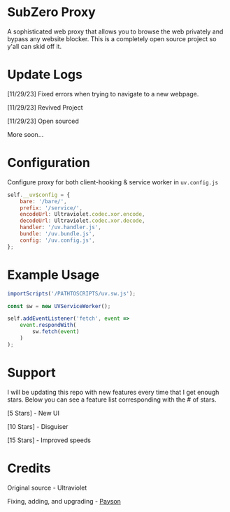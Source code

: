 # SubZero Proxy

A sophisticated web proxy that allows you to browse the web privately and bypass any website blocker. This is a completely open source project so y'all can skid off it.



# Update Logs

[11/29/23] Fixed errors when trying to navigate to a new webpage.

[11/29/23] Revived Project

[11/29/23] Open sourced

More soon...

# Configuration
Configure proxy for both client-hooking & service worker in `uv.config.js`
```javascript
self.__uv$config = {
    bare: '/bare/',
    prefix: '/service/',
    encodeUrl: Ultraviolet.codec.xor.encode,
    decodeUrl: Ultraviolet.codec.xor.decode,
    handler: '/uv.handler.js',
    bundle: '/uv.bundle.js',
    config: '/uv.config.js',
};
```


# Example Usage
```javascript
importScripts('/PATHTOSCRIPTS/uv.sw.js');

const sw = new UVServiceWorker();

self.addEventListener('fetch', event =>
    event.respondWith(
        sw.fetch(event)
    )
);
```

# Support

I will be updating this repo with new features every time that I get enough stars. Below you can see a feature list corresponding with the # of stars.

[5 Stars] - New UI

[10 Stars] - Disguiser

[15 Stars] - Improved speeds

# Credits

Original source - Ultraviolet

Fixing, adding, and upgrading - [Payson](https://github.com/paysonism)